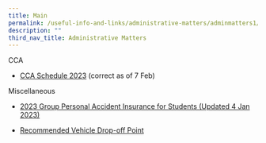 ```yaml
---
title: Main
permalink: /useful-info-and-links/administrative-matters/adminmatters1/
description: ""
third_nav_title: Administrative Matters
---
```

CCA

* [CCA Schedule 2023](/files/cca%20daily%20schedule%202023-7feb.pdf) (correct as of 7 Feb)

Miscellaneous
* [2023 Group Personal Accident Insurance for Students (Updated 4 Jan 2023)](/files/Product%20Fact%20Sheet%20Year%202023_GPA%20Product%20Fact%20Sheet%20for%202023.pdf)

* [Recommended Vehicle Drop-off Point](/files/Recommended%20Drop%20Off%20Point.pdf)
